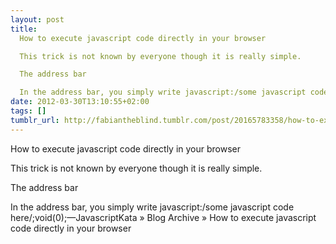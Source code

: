 ```yaml
---
layout: post
title: 
  How to execute javascript code directly in your browser

  This trick is not known by everyone though it is really simple.

  The address bar

  In the address bar, you simply write javascript:/some javascript code here/;void(0);
date: 2012-03-30T13:10:55+02:00
tags: []
tumblr_url: http://fabiantheblind.tumblr.com/post/20165783358/how-to-execute-javascript-code-directly-in-your
---
```

How to execute javascript code directly in your browser

This trick is not known by everyone though it is really simple.

The address bar

In the address bar, you simply write javascript:/some javascript code here/;void(0);—JavascriptKata » Blog Archive » How to execute javascript code directly in your browser
